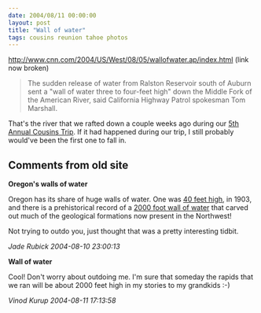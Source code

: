 ```yaml
---
date: 2004/08/11 00:00:00
layout: post
title: "Wall of water"
tags: cousins reunion tahoe photos
---
```


http://www.cnn.com/2004/US/West/08/05/wallofwater.ap/index.html (link now broken)

> The sudden release of water from Ralston Reservoir south of Auburn sent a "wall of water three to four-feet high" down the Middle Fork of the American River, said California Highway Patrol spokesman Tom Marshall. 

That's the river that we rafted down a couple weeks ago during our [5th Annual Cousins Trip](http://kurup.org/photo/album?album_id=14824). If it had happened during our trip, I still probably would've been the first one to fall in.

<div id="comment-box">
<h2>Comments from old site</h2>

<div class="one-comment">
<p><b>Oregon's walls of water</b></p>
<p>
Oregon has its share of huge walls of water. One was <a href="http://www.wrh.noaa.gov/Portland/history.html">40 feet high</a>, in 1903, and there is a prehistorical record of a <a href="http://www.fs.fed.us/r6/columbia/missoula.htm">2000 foot wall of water</a> that carved out much of the geological formations now present in the Northwest!
</p>
<p>
Not trying to outdo you, just thought that was a pretty interesting
tidbit.
</p>
<address class="signature">
<span class="author">Jade Rubick</span>
<span class="date">2004-08-10 23:00:13</span>
</address>
</div>

<div class="my-comment">
<p><b>Wall of water</b></p>
<p>
Cool! Don't worry about outdoing me. I'm sure that someday the rapids that we ran will be about 2000 feet high in my stories to my grandkids :-)
</p>
<address class="signature">
<span class="author">Vinod Kurup</span>
<span class="date">2004-08-11 17:13:58</span>
</address>
</div>

</div>

